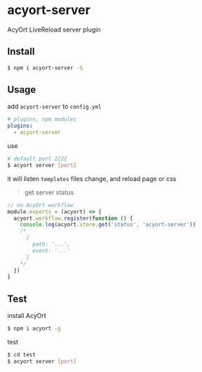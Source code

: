 # acyort-server

AcyOrt LiveReload server plugin

## Install

```bash
$ npm i acyort-server -S
```

## Usage

add `acyort-server` to `config.yml`

```yml
# plugins, npm modules
plugins:
  - acyort-server
```

use

```bash
# default port 2222
$ acyort server [port]
```

it will listen `templates` files change, and reload page or css

> get server status

```js
// on AcyOrt workflow
module.exports = (acyort) => {
  acyort.workflow.register(function () {
    console.log(acyort.store.get('status', 'acyort-server'))
    /*
      {
        path: '...',
        event: '...'
      }
    */
  })
}
```

## Test

install AcyOrt

```bash
$ npm i acyort -g
```

test

```bash
$ cd test
$ acyort server [port]
```
